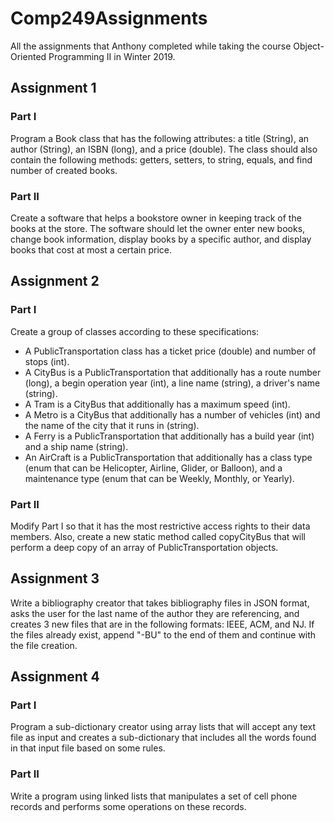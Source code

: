 # Comp249Assignments
All the assignments that Anthony completed while taking the course Object-Oriented Programming II in Winter 2019.

## Assignment 1
### Part I
Program a Book class that has the following attributes: a title (String), an author (String), an ISBN (long), and a price (double). The class should also contain the following methods: getters, setters, to string, equals, and find number of created books.

### Part II
Create a software that helps a bookstore owner in keeping track of the books at the store. The software should let the owner enter new books, change book information, display books by a specific author, and display books that cost at most a certain price.

## Assignment 2
### Part I
Create a group of classes according to these specifications:
- A PublicTransportation class has a ticket price (double) and number of stops (int).
- A CityBus is a PublicTransportation that additionally has a route number (long), a begin operation year (int), a line name (string), a driver's name (string).
- A Tram is a CityBus that additionally has a maximum speed (int).
- A Metro is a CityBus that additionally has a number of vehicles (int) and the name of the city that it runs in (string).
- A Ferry is a PublicTransportation that additionally has a build year (int) and a ship name (string).
- An AirCraft is a PublicTransportation that additionally has a class type (enum that can be Helicopter, Airline, Glider, or Balloon), and a maintenance type (enum that can be Weekly, Monthly, or Yearly).

### Part II
Modify Part I so that it has the most restrictive access rights to their data members. Also, create a new static method called copyCityBus that will perform a deep copy of an array of PublicTransportation objects.

## Assignment 3
Write a bibliography creator that takes bibliography files in JSON format, asks the user for the last name of the author they are referencing, and creates 3 new files that are in the following formats: IEEE, ACM, and NJ. If the files already exist, append "-BU" to the end of them and continue with the file creation.

## Assignment 4
### Part I
Program a sub-dictionary creator using array lists that will accept any text file as input and creates a sub-dictionary that includes all the words found in that input file based on some rules.

### Part II
Write a program using linked lists that manipulates a set of cell phone records and performs some operations on these records.